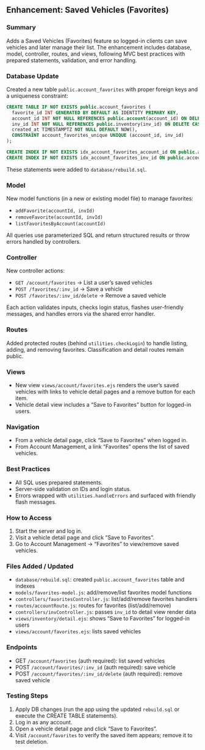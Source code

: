 ## Enhancement: Saved Vehicles (Favorites)

### Summary
Adds a Saved Vehicles (Favorites) feature so logged-in clients can save vehicles and later manage their list. The enhancement includes database, model, controller, routes, and views, following MVC best practices with prepared statements, validation, and error handling.

### Database Update
Created a new table `public.account_favorites` with proper foreign keys and a uniqueness constraint:

```sql
CREATE TABLE IF NOT EXISTS public.account_favorites (
  favorite_id INT GENERATED BY DEFAULT AS IDENTITY PRIMARY KEY,
  account_id INT NOT NULL REFERENCES public.account(account_id) ON DELETE CASCADE,
  inv_id INT NOT NULL REFERENCES public.inventory(inv_id) ON DELETE CASCADE,
  created_at TIMESTAMPTZ NOT NULL DEFAULT NOW(),
  CONSTRAINT account_favorites_unique UNIQUE (account_id, inv_id)
);

CREATE INDEX IF NOT EXISTS idx_account_favorites_account_id ON public.account_favorites(account_id);
CREATE INDEX IF NOT EXISTS idx_account_favorites_inv_id ON public.account_favorites(inv_id);
```

These statements were added to `database/rebuild.sql`.

### Model
New model functions (in a new or existing model file) to manage favorites:
- `addFavorite(accountId, invId)`
- `removeFavorite(accountId, invId)`
- `listFavoritesByAccount(accountId)`

All queries use parameterized SQL and return structured results or throw errors handled by controllers.

### Controller
New controller actions:
- `GET /account/favorites` → List a user’s saved vehicles
- `POST /favorites/:inv_id` → Save a vehicle
- `POST /favorites/:inv_id/delete` → Remove a saved vehicle

Each action validates inputs, checks login status, flashes user-friendly messages, and handles errors via the shared error handler.

### Routes
Added protected routes (behind `utilities.checkLogin`) to handle listing, adding, and removing favorites. Classification and detail routes remain public.

### Views
- New view `views/account/favorites.ejs` renders the user’s saved vehicles with links to vehicle detail pages and a remove button for each item.
- Vehicle detail view includes a “Save to Favorites” button for logged-in users.

### Navigation
- From a vehicle detail page, click “Save to Favorites” when logged in.
- From Account Management, a link “Favorites” opens the list of saved vehicles.

### Best Practices
- All SQL uses prepared statements.
- Server-side validation on IDs and login status.
- Errors wrapped with `utilities.handleErrors` and surfaced with friendly flash messages.

### How to Access
1. Start the server and log in.
2. Visit a vehicle detail page and click “Save to Favorites”.
3. Go to Account Management → “Favorites” to view/remove saved vehicles.

### Files Added / Updated
- `database/rebuild.sql`: created `public.account_favorites` table and indexes
- `models/favorites-model.js`: add/remove/list favorites model functions
- `controllers/favoritesController.js`: list/add/remove favorites handlers
- `routes/accountRoute.js`: routes for favorites (list/add/remove)
- `controllers/invController.js`: passes `inv_id` to detail view render data
- `views/inventory/detail.ejs`: shows “Save to Favorites” for logged-in users
- `views/account/favorites.ejs`: lists saved vehicles

### Endpoints
- GET `/account/favorites` (auth required): list saved vehicles
- POST `/account/favorites/:inv_id` (auth required): save vehicle
- POST `/account/favorites/:inv_id/delete` (auth required): remove saved vehicle

### Testing Steps
1. Apply DB changes (run the app using the updated `rebuild.sql` or execute the CREATE TABLE statements).
2. Log in as any account.
3. Open a vehicle detail page and click “Save to Favorites”.
4. Visit `/account/favorites` to verify the saved item appears; remove it to test deletion.
